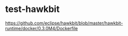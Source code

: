 # test-hawkbit
https://github.com/eclipse/hawkbit/blob/master/hawkbit-runtime/docker/0.3.0M4/Dockerfile
